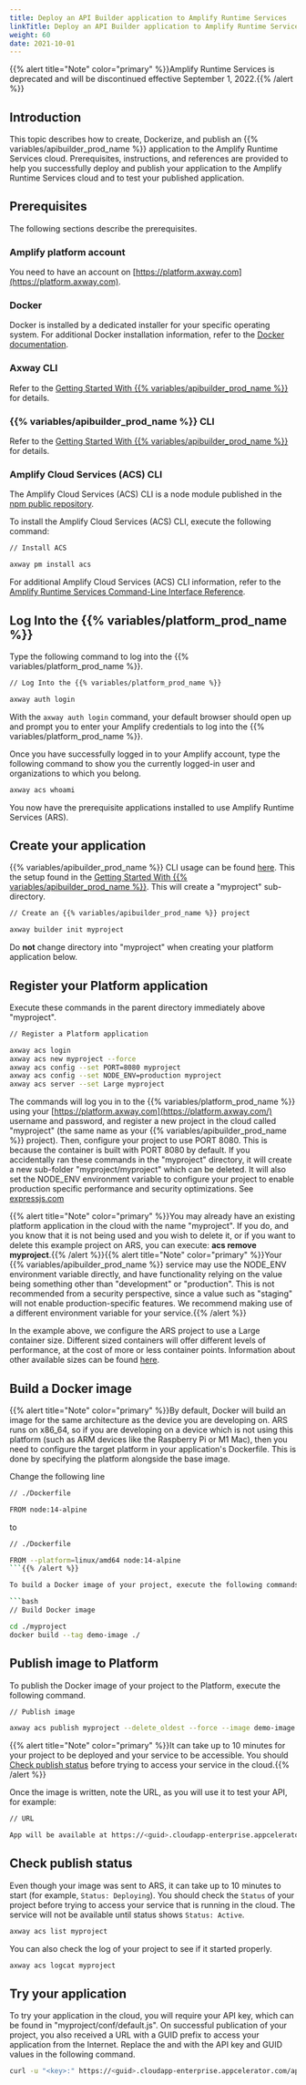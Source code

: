 ```yaml
---
title: Deploy an API Builder application to Amplify Runtime Services
linkTitle: Deploy an API Builder application to Amplify Runtime Services
weight: 60
date: 2021-10-01
---
```


{{% alert title="Note" color="primary" %}}Amplify Runtime Services is deprecated and will be discontinued effective September 1, 2022.{{% /alert %}}

## Introduction

This topic describes how to create, Dockerize, and publish an {{% variables/apibuilder_prod_name %}} application to the Amplify Runtime Services cloud. Prerequisites, instructions, and references are provided to help you successfully deploy and publish your application to the Amplify Runtime Services cloud and to test your published application.

## Prerequisites

The following sections describe the prerequisites.

### Amplify platform account

You need to have an account on [https://platform.axway.com](https://platform.axway.com).

### Docker

Docker is installed by a dedicated installer for your specific operating system. For additional Docker installation information, refer to the [Docker documentation](https://docs.docker.com/install/).

### Axway CLI

Refer to the [Getting Started With {{% variables/apibuilder_prod_name %}}](/docs/getting_started/) for details.

### {{% variables/apibuilder_prod_name %}} CLI

Refer to the [Getting Started With {{% variables/apibuilder_prod_name %}}](/docs/getting_started/) for details.

### Amplify Cloud Services (ACS) CLI

The Amplify Cloud Services (ACS) CLI is a node module published in the [npm public repository](https://www.npmjs.com/package/acs).

To install the Amplify Cloud Services (ACS) CLI, execute the following command:

```bash
// Install ACS

axway pm install acs
```

For additional Amplify Cloud Services (ACS) CLI information, refer to the [Amplify Runtime Services Command-Line Interface Reference](https://docs.axway.com/bundle/Amplify_Runtime_Services_2_0_allOS_en/page/amplify_runtime_services_command-line_interface_reference.html).

## Log Into the {{% variables/platform_prod_name %}}

Type the following command to log into the {{% variables/platform_prod_name %}}.

```bash
// Log Into the {{% variables/platform_prod_name %}}

axway auth login
```

With the `axway auth login` command, your default browser should open up and prompt you to enter your Amplify credentials to log into the {{% variables/platform_prod_name %}}.

Once you have successfully logged in to your Amplify account, type the following command to show you the currently logged-in user and organizations to which you belong.

```bash
axway acs whoami
```

You now have the prerequisite applications installed to use Amplify Runtime Services (ARS).

## Create your application

{{% variables/apibuilder_prod_name %}} CLI usage can be found [here](https://www.npmjs.com/package/@axway/api-builder). This the setup found in the [Getting Started With {{% variables/apibuilder_prod_name %}}](/docs/getting_started/). This will create a "myproject" sub-directory.

```bash
// Create an {{% variables/apibuilder_prod_name %}} project

axway builder init myproject
```

Do **not** change directory into "myproject" when creating your platform application below.

## Register your Platform application

Execute these commands in the parent directory immediately above "myproject".

```bash
// Register a Platform application

axway acs login
axway acs new myproject --force
axway acs config --set PORT=8080 myproject
axway acs config --set NODE_ENV=production myproject
axway acs server --set Large myproject
```

The commands will log you in to the {{% variables/platform_prod_name %}} using your [https://platform.axway.com](https://platform.axway.com/) username and password, and register a new project in the cloud called "myproject" (the same name as your {{% variables/apibuilder_prod_name %}} project). Then, configure your project to use PORT 8080. This is because the container is built with PORT 8080 by default. If you accidentally ran these commands in the "myproject" directory, it will create a new sub-folder "myproject/myproject" which can be deleted. It will also set the NODE_ENV environment variable to configure your project to enable production specific performance and security optimizations. See [expressjs.com](https://expressjs.com/en/advanced/best-practice-performance.html#set-node_env-to-production)

{{% alert title="Note" color="primary" %}}You may already have an existing platform application in the cloud with the name "myproject". If you do, and you know that it is not being used and you wish to delete it, or if you want to delete this example project on ARS, you can execute: **acs remove myproject**.{{% /alert %}}{{% alert title="Note" color="primary" %}}Your {{% variables/apibuilder_prod_name %}} service may use the NODE_ENV environment variable directly, and have functionality relying on the value being something other than "development" or "production". This is not recommended from a security perspective, since a value such as "staging" will not enable production-specific features. We recommend making use of a different environment variable for your service.{{% /alert %}}

In the example above, we configure the ARS project to use a Large container size. Different sized containers will offer different levels of performance, at the cost of more or less container points. Information about other available sizes can be found [here](https://docs.axway.com/bundle/AMPLIFY_Runtime_Services_2_0_allOS_en/page/amplify_runtime_services_command-line_interface_reference.html#AMPLIFYRuntimeServicesCommandLineInterfaceReference-ServerCommandserver).

## Build a Docker image

{{% alert title="Note" color="primary" %}}By default, Docker will build an image for the same architecture as the device you are developing on. ARS runs on x86_64, so if you are developing on a device which is not using this platform (such as ARM devices like the Raspberry Pi or M1 Mac), then you need to configure the target platform in your application's Dockerfile. This is done by specifying the platform alongside the base image.

Change the following line

```bash
// ./Dockerfile

FROM node:14-alpine
```

to

```bash
// ./Dockerfile

FROM --platform=linux/amd64 node:14-alpine
```{{% /alert %}}

To build a Docker image of your project, execute the following commands.

```bash
// Build Docker image

cd ./myproject
docker build --tag demo-image ./
```

## Publish image to Platform

To publish the Docker image of your project to the Platform, execute the following command.

```bash
// Publish image

axway acs publish myproject --delete_oldest --force --image demo-image --app_version 0.1
```

{{% alert title="Note" color="primary" %}}It can take up to 10 minutes for your project to be deployed and your service to be accessible. You should [Check publish status](#check-publish-status) before trying to access your service in the cloud.{{% /alert %}}

Once the image is written, note the URL, as you will use it to test your API, for example:

```bash
// URL

App will be available at https://<guid>.cloudapp-enterprise.appcelerator.com
```

## Check publish status

Even though your image was sent to ARS, it can take up to 10 minutes to start (for example, `Status: Deploying`). You should check the `Status` of your project before trying to access your service that is running in the cloud. The service will not be available until status shows `Status: Active`.

```bash
axway acs list myproject
```

You can also check the log of your project to see if it started properly.

```bash
axway acs logcat myproject
```

## Try your application

To try your application in the cloud, you will require your API key, which can be found in "myproject/conf/default.js". On successful publication of your project, you also received a URL with a GUID prefix to access your application from the Internet. Replace the <key> and <guid> with the API key and GUID values in the following command.

```bash
curl -u "<key>:" https://<guid>.cloudapp-enterprise.appcelerator.com/api/greet?username=Bob
```
